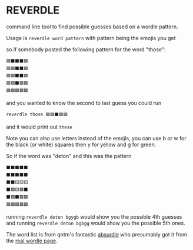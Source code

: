 REVERDLE
===

command line tool to find possible guesses based on a wordle pattern.

Usage is `reverdle word pattern` with pattern being the emojis you get

so if somebody posted the following pattern for the word "those":

```
🟩⬛⬛⬛🟩
🟩🟩⬛⬛🟩
🟩🟩⬛⬛🟩
🟩🟩⬛🟩🟩
🟩🟩🟩🟩🟩
```

and you wanted to know the second to last guess you could run

`reverdle those 🟩🟩⬛🟩🟩`

and it would print out `these`

Note you can also use letters instead of the emojis, you can use b or w for the black (or white) squares then y for yellow and g for green.  

So if the word was "deton" and this was the pattern

```
⬛⬛⬛⬛⬛
⬛⬛⬛⬛⬛
⬛⬛🟨🟨🟨
⬛🟩🟨🟩⬛
⬛🟩⬛🟩🟩
🟩🟩🟩🟩🟩
```

running `reverdle deton bgygb` would show you the possible 4th guesses and running `reverdle deton bgbgg` would show you the possible 5th ones.

The word list is from qntm's fantastic [absurdle](https://qntm.org/files/absurdle/absurdle.html) who presumably got it from the [real wordle page](https://www.powerlanguage.co.uk/wordle/).
